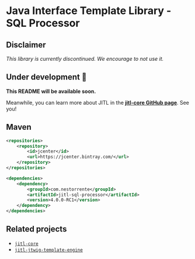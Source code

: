 # Java Interface Template Library - SQL Processor

## Disclaimer

_This library is currently discontinued. We encourage to not use it._

## Under development 🔨

**This README will be available soon.**

Meanwhile, you can learn more about JITL in the **[jitl-core GitHub page](https://github.com/nestorrente/jitl-core)**. See you!

## Maven

```xml
<repositories>
	<repository>
		<id>jcenter</id>
		<url>https://jcenter.bintray.com/</url>
	</repository>
</repositories>

<dependencies>
	<dependency>
		<groupId>com.nestorrente</groupId>
		<artifactId>jitl-sql-processor</artifactId>
		<version>4.0.0-RC1</version>
	</dependency>
</dependencies>
```

## Related projects
+ [```jitl-core```](https://github.com/nestorrente/jitl-core)
+ [```jitl-jtwig-template-engine```](https://github.com/nestorrente/jitl-jtwig-template-engine)

